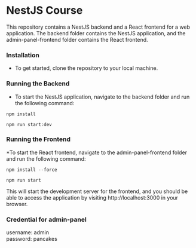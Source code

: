 # NestJS Course

This repository contains a NestJS backend and a React frontend for a web application. The backend folder contains the NestJS application, and the admin-panel-frontend folder contains the React frontend.

### Installation

* To get started, clone the repository to your local machine.


### Running the Backend

* To start the NestJS application, navigate to the backend folder and run the following command:

```
npm install
```
```
npm run start:dev
```


### Running the Frontend

*To start the React frontend, navigate to the admin-panel-frontend folder and run the following command:

```
npm install --force
```
```
npm run start

```
This will start the development server for the frontend, and you should be able to access the application by visiting http://localhost:3000 in your browser.

### Credential for admin-panel

username: admin<br/>
password: pancakes
